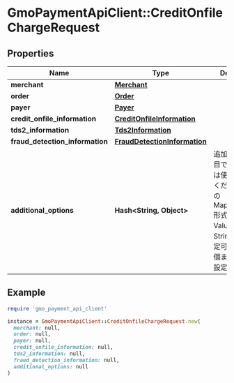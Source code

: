 # GmoPaymentApiClient::CreditOnfileChargeRequest

## Properties

| Name | Type | Description | Notes |
| ---- | ---- | ----------- | ----- |
| **merchant** | [**Merchant**](Merchant.md) |  |  |
| **order** | [**Order**](Order.md) |  |  |
| **payer** | [**Payer**](Payer.md) |  |  |
| **credit_onfile_information** | [**CreditOnfileInformation**](CreditOnfileInformation.md) |  |  |
| **tds2_information** | [**Tds2Information**](Tds2Information.md) |  | [optional] |
| **fraud_detection_information** | [**FraudDetectionInformation**](FraudDetectionInformation.md) |  | [optional] |
| **additional_options** | **Hash&lt;String, Object&gt;** | 追加情報   予備項目であり、通常は使用しないでください。   任意のMap(Key:Value)形式で、KeyとValueはともにString型のみ設定可能です。   20個までの要素を設定可能です。  | [optional] |

## Example

```ruby
require 'gmo_payment_api_client'

instance = GmoPaymentApiClient::CreditOnfileChargeRequest.new(
  merchant: null,
  order: null,
  payer: null,
  credit_onfile_information: null,
  tds2_information: null,
  fraud_detection_information: null,
  additional_options: null
)
```

